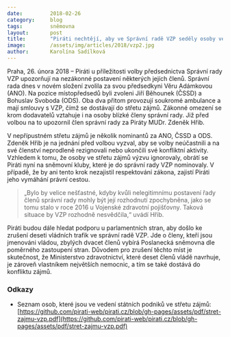 ```yaml
---
date:         2018-02-26
category:     blog
tags:         sněmovna
layout:       post
title:        "Piráti nechtějí, aby ve Správní radě VZP seděly osoby ve střetu zájmů"
image:        /assets/img/articles/2018/vzp2.jpg
author:       Karolína Sadílková
---
```


Praha, 26. února 2018 – Piráti u příležitosti volby předsednictva Správní rady VZP upozorňují na nezákonné postavení některých jejích členů. Správní rada dnes v novém složení zvolila za svou předsedkyni Věru Adámkovou (ANO). Na pozice místopředsedů byli zvoleni Jiří Běhounek (ČSSD) a Bohuslav Svoboda (ODS). Oba dva přitom provozují soukromé ambulance a mají smlouvy s VZP, čímž se dostávají do střetu zájmů. Zákonné omezení se krom dodavatelů vztahuje i na osoby blízké členy správní rady. Již před volbou na to upozornil člen správní rady za Piráty MUDr. Zdeněk Hřib.
 
V nepřípustném střetu zájmů je několik nominantů za ANO, ČSSD a ODS. Zdeněk Hřib je na jednání před volbou vyzval, aby se volby neúčastnili a na své členství neprodleně rezignovali nebo ukončili své konfliktní aktivity. Vzhledem k tomu, že osoby ve střetu zájmů výzvu ignorovaly, obrátí se Piráti nyní na sněmovní kluby, které je do správní rady VZP nominovaly. V případě, že by ani tento krok nezajistil respektování zákona, zajistí Piráti jeho vymáhání právní cestou.
 
> „Bylo by velice nešťastné, kdyby kvůli nelegitimnímu postavení řady členů správní rady mohly být její rozhodnutí zpochybněna, jako se tomu stalo v roce 2016 u Vojenské zdravotní pojišťovny. Taková situace by VZP rozhodně nesvědčila,“ uvádí Hřib.
 
Piráti budou dále hledat podporu u parlamentních stran, aby došlo ke zrušení deseti vládních trafik ve správní radě VZP. Jde o členy, kteří jsou jmenováni vládou, zbylých dvacet členů vybírá Poslanecká sněmovna dle poměrného zastoupení stran. Důvodem pro zrušení těchto míst je skutečnost, že Ministerstvo zdravotnictví, které deset členů vládě navrhuje, je zároveň vlastníkem největších nemocnic, a tím se také dostává do konfliktu zájmů.

### Odkazy

* Seznam osob, které jsou ve vedení státních podniků ve střetu zájmů: [https://github.com/pirati-web/pirati.cz/blob/gh-pages/assets/pdf/stret-zajmu-vzp.pdf](https://github.com/pirati-web/pirati.cz/blob/gh-pages/assets/pdf/stret-zajmu-vzp.pdf)
